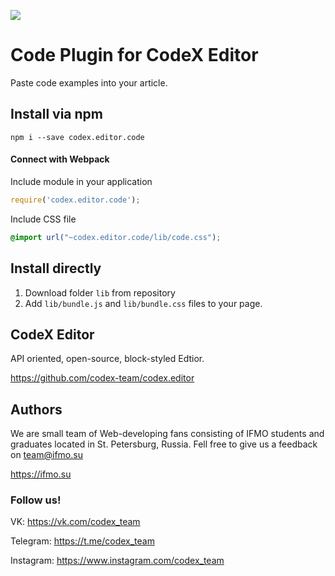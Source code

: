 ![](https://badgen.net/badge/CodeX%20Editor/v1.0/gray)

# Code Plugin for CodeX Editor

Paste code examples into your article.

## Install via npm

```shell
npm i --save codex.editor.code
```

#### Connect with Webpack

Include module in your application

```js
require('codex.editor.code');
```

Include CSS file

```css
@import url("~codex.editor.code/lib/code.css");
```

## Install directly

1. Download folder `lib` from repository
2. Add `lib/bundle.js` and `lib/bundle.css` files to your page.

## CodeX Editor

API oriented, open-source, block-styled Edtior.

https://github.com/codex-team/codex.editor

## Authors

We are small team of Web-developing fans consisting of IFMO students and graduates located in St. Petersburg, Russia.
Fell free to give us a feedback on <a href="mailto::team@ifmo.su">team@ifmo.su</a>

https://ifmo.su

### Follow us!

VK: https://vk.com/codex_team

Telegram: https://t.me/codex_team

Instagram: https://www.instagram.com/codex_team
